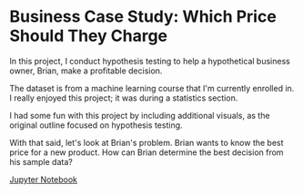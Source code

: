 # Business Case Study: Which Price Should They Charge
In this project, I conduct hypothesis testing to help a hypothetical business owner, Brian, make a profitable decision.

The dataset is from a machine learning course that I'm currently enrolled in. I really enjoyed this project; it was during a statistics section.

I had some fun with this project by including additional visuals, as the original outline focused on hypothesis testing.

With that said, let's look at Brian's problem. Brian wants to know the best price for a new product. How can Brian determine the best decision from his sample data?

[Jupyter Notebook](https://github.com/SoManyDistractions/Business-Case-Study--Which-Price-Should-They-Charge/blob/main/Analysis%20of%20AB%20Test%20Result.ipynb)
